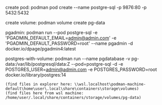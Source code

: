 create pod:
podman pod create --name postgre-sql -p 9876:80 -p 5432:5432

create volume:
podman volume create pg-data

pgadmin:
podman run --pod postgre-sql -e 'PGADMIN_DEFAULT_EMAIL=admin@admin.com' -e 'PGADMIN_DEFAULT_PASSWORD=root' --name pgadmin -d docker.io/dpage/pgadmin4:latest


postgres-with-volume:
podman run --name pgdatabase -v pg-data:/var/lib/postgresql/data:Z --pod=postgre-sql -d -e POSTGRES_USER=admin@admin.com -e POSTGRES_PASSWORD=root docker.io/library/postgres:14


	(find files in explorer here: \\wsl.localhost\podman-machine-default\home\user\.local\share\containers\storage\volumes)
	(find files here from wsl machine: /home/user/.local/share/containers/storage/volumes/pg-data)